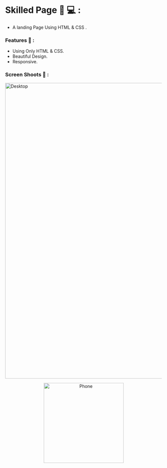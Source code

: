 # Skilled Page 🧾 💻 :


- A landing Page Using HTML & CSS . 

### Features 🎉  :

- Using Only HTML & CSS.
- Beautiful Design.
- Responsive. 


### Screen Shoots 📸 :

<img width="949" alt="Desktop" src="https://github.com/moadhamousti/Skilled_Page/assets/118165767/a3229709-4dd7-4992-9f15-d46928b43fd4">


<p align="center">
  <img width="257" alt="Phone" src="https://github.com/moadhamousti/Skilled_Page/assets/118165767/f1069205-b405-434d-8b02-67fcc6db1817">
</p>

